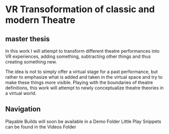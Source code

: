 # VR Transoformation of classic and modern Theatre 
## master thesis

In this work I will attempt to transform different theatre performances into VR experiences, adding something, subtracting other things and thus creating something new.

The idea is not to simply offer a virtual stage for a past performance, but rather to emphasize what is added and taken in the virtual space and try to 
make these things more visible. Playing with the boundaries of theatre definitions, this work will attempt to newly conceptualize theatre theories in a virtual world.

## Navigation

Playable Builds will soon be available in a Demo Folder
Little Play Snippets can be found in the Videos Folder
